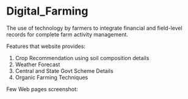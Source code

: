 # Digital_Farming
The use of technology by farmers to integrate financial and field-level records for complete farm activity management.

Features that website provides: 
1. Crop Recommendation using soil composition details
2. Weather Forecast
3. Central and State Govt Scheme Details
4. Organic Farming Techniques


Few Web pages screenshot: 


